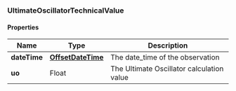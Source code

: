 
[//]: # (CLASS:UltimateOscillatorTechnicalValue)

[//]: # (KIND:object)

### UltimateOscillatorTechnicalValue

#### Properties

[//]: # (START_DEFINITION)

Name | Type | Description
------------ | ------------- | -------------
**dateTime** | [**OffsetDateTime**](OffsetDateTime.md) | The date_time of the observation &nbsp;
**uo** | Float | The Ultimate Oscillator calculation value &nbsp;

[//]: # (END_DEFINITION)


[//]: # (CONTAINED_CLASS:OffsetDateTime)





